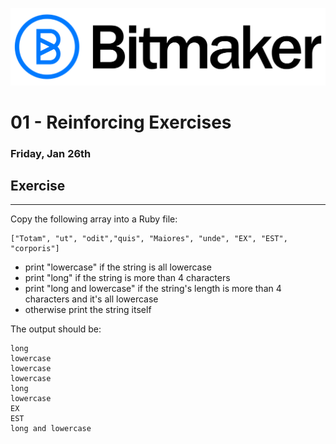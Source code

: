 ![Bitmaker](https://github.com/johncarlolopez/bitmaker-reference/blob/master/bitmakerlogo.svg)
# 01 - Reinforcing Exercises
### Friday, Jan 26th

## Exercise
___
Copy the following array into a Ruby file:
```
["Totam", "ut", "odit","quis", "Maiores", "unde", "EX", "EST", "corporis"]
```
  * print "lowercase" if the string is all lowercase
  * print "long" if the string is more than 4 characters
  * print "long and lowercase" if the string's length is more than 4 characters and it's all lowercase
  * otherwise print the string itself

The output should be:
```
long
lowercase
lowercase
lowercase
long
lowercase
EX
EST
long and lowercase
```
